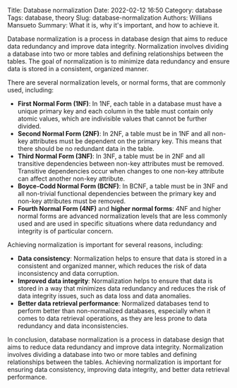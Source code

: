 Title: Database normalization
Date: 2022-02-12 16:50
Category: database
Tags: database, theory
Slug: database-normalization
Authors: Willians Mansueto
Summary: What it is, why it's important, and how to achieve it.

Database normalization is a process in database design that aims to reduce data redundancy and improve data integrity. Normalization involves dividing a database into two or more tables and defining relationships between the tables. The goal of normalization is to minimize data redundancy and ensure data is stored in a consistent, organized manner.

There are several normalization levels, or normal forms, that are commonly used, including:

- **First Normal Form (1NF)**: In 1NF, each table in a database must have a unique primary key and each column in the table must contain only atomic values, which are indivisible values that cannot be further divided.
- **Second Normal Form (2NF)**: In 2NF, a table must be in 1NF and all non-key attributes must be dependent on the primary key. This means that there should be no redundant data in the table.
- **Third Normal Form (3NF)**: In 3NF, a table must be in 2NF and all transitive dependencies between non-key attributes must be removed. Transitive dependencies occur when changes to one non-key attribute can affect another non-key attribute.
- **Boyce-Codd Normal Form (BCNF)**: In BCNF, a table must be in 3NF and all non-trivial functional dependencies between the primary key and non-key attributes must be removed.
- **Fourth Normal Form (4NF)** and **higher normal forms**: 4NF and higher normal forms are advanced normalization levels that are less commonly used and are used in specific situations where data redundancy and integrity is of particular concern.

Achieving normalization is important for several reasons, including:

- **Data consistency**: Normalization helps to ensure that data is stored in a consistent and organized manner, which reduces the risk of data inconsistency and data corruption.
- **Improved data integrity**: Normalization helps to ensure that data is stored in a way that minimizes data redundancy and reduces the risk of data integrity issues, such as data loss and data anomalies.
- **Better data retrieval performance**: Normalized databases tend to perform better than non-normalized databases, especially when it comes to data retrieval operations, as they are less prone to data redundancy and data inconsistencies.

In conclusion, database normalization is a process in database design that aims to reduce data redundancy and improve data integrity. Normalization involves dividing a database into two or more tables and defining relationships between the tables. Achieving normalization is important for ensuring data consistency, improving data integrity, and better data retrieval performance.